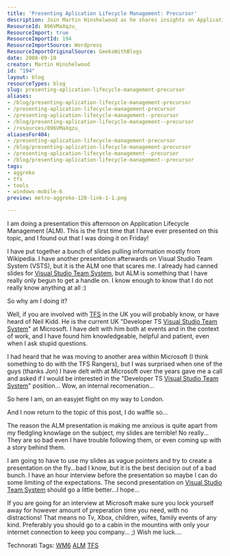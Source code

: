 ```yaml
---
title: 'Presenting Aplication Lifecycle Management: Precursor'
description: Join Martin Hinshelwood as he shares insights on Application Lifecycle Management (ALM) and his journey preparing for a pivotal presentation. Discover more!
ResourceId: 896VMaXqzu_
ResourceImport: true
ResourceImportId: 194
ResourceImportSource: Wordpress
ResourceImportOriginalSource: GeeksWithBlogs
date: 2008-09-10
creator: Martin Hinshelwood
id: "194"
layout: blog
resourceTypes: blog
slug: presenting-aplication-lifecycle-management-precursor
aliases:
- /blog/presenting-aplication-lifecycle-management-precursor
- /presenting-aplication-lifecycle-management-precursor
- /presenting-aplication-lifecycle-management--precursor
- /blog/presenting-aplication-lifecycle-management--precursor
- /resources/896VMaXqzu_
aliasesFor404:
- /presenting-aplication-lifecycle-management-precursor
- /blog/presenting-aplication-lifecycle-management-precursor
- /presenting-aplication-lifecycle-management--precursor
- /blog/presenting-aplication-lifecycle-management--precursor
tags:
- aggreko
- tfs
- tools
- windows-mobile-6
preview: metro-aggreko-128-link-1-1.png

---
```

I am doing a presentation this afternoon on Application Lifecycle Management (ALM). This is the first time that I have ever presented on this topic, and I found out that I was doing it on Friday!

I have put together a bunch of slides pulling information mostly from Wikipedia. I have another presentation afterwards on Visual Studio Team System (VSTS), but it is the ALM one that scares me. I already had canned slides for [Visual Studio Team System](http://msdn2.microsoft.com/en-us/teamsystem/default.aspx "Visual Studio Team System"), but ALM is something that I have really only begun to get a handle on. I know enough to know that I do not really know anything at all :)

So why am I doing it?

Well, if you are involved with [TFS](http://msdn2.microsoft.com/en-us/teamsystem/aa718934.aspx "Team Foundation Server") in the UK you will probably know, or have heard of Neil Kidd. He is the current UK "Developer TS [Visual Studio Team System](http://msdn2.microsoft.com/en-us/teamsystem/default.aspx "Visual Studio Team System")" at Microsoft. I have delt with him both at events and in the context of work, and I have found him knowledgeable, helpful and patient, even when I ask stupid questions.

I had heard that he was moving to another area within Microsoft (I think something to do with the TFS Rangers), but I was surprised when one of the guys (thanks Jon) I have delt with at Microsoft over the years gave me a call and asked if I would be interested in the "Developer TS [Visual Studio Team System](http://msdn2.microsoft.com/en-us/teamsystem/default.aspx "Visual Studio Team System")" position... Wow, an internal recomenation...

So here I am, on an easyjet flight on my way to London.

And I now return to the topic of this post, I do waffle so...

The reason the ALM presentation is making me anxious is quite apart from my fledgling knowlage on the subject, my slides are terrible! No really... They are so bad even I have trouble following them, or even coming up with a story behind them.

I am going to have to use my slides as vague pointers and try to create a presentation on the fly...bad I know, but it is the best decision out of a bad bunch. I have an hour interview before the presentation so maybe I can do some limiting of the expectations. The second presentation on [Visual Studio Team System](http://msdn2.microsoft.com/en-us/teamsystem/default.aspx "Visual Studio Team System") should go a little better...I hope...

If you are going for an interview at Microsoft make sure you lock yourself away for however amount of preperation time you need, with no distractions! That means no Tv, Xbox, children, wifes, family events of any kind. Preferably you should go to a cabin in the mountins with only your internet connection to keep you company... ;) Wish me luck....

Technorati Tags: [WM6](http://technorati.com/tags/WM6) [ALM](http://technorati.com/tags/ALM) [TFS](http://technorati.com/tags/TFS)
